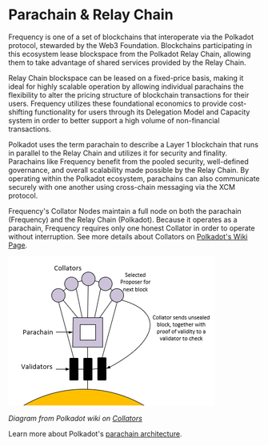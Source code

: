 # Parachain & Relay Chain

Frequency is one of a set of blockchains that interoperate via the Polkadot protocol, stewarded by the Web3 Foundation.
Blockchains participating in this ecosystem lease blockspace from the Polkadot Relay Chain, allowing them to take advantage of shared services provided by the Relay Chain.

Relay Chain blockspace can be leased on a fixed-price basis, making it ideal for highly scalable operation by allowing individual parachains the flexibility to alter the pricing structure of blockchain transactions for their users.
Frequency utilizes these foundational economics to provide cost-shifting functionality for users through its Delegation Model and Capacity system in order to better support a high volume of non-financial transactions.

Polkadot uses the term parachain to describe a Layer 1 blockchain that runs in parallel to the Relay Chain and utilizes it for security and finality.
Parachains like Frequency benefit from the pooled security, well-defined governance, and overall scalability made possible by the Relay Chain.
By operating within the Polkadot ecosystem, parachains can also communicate securely with one another using cross-chain messaging via the XCM protocol.

Frequency's Collator Nodes maintain a full node on both the parachain (Frequency) and the Relay Chain (Polkadot).
Because it operates as a parachain, Frequency requires only one honest Collator in order to operate without interruption.
See more details about Collators on [Polkadot's Wiki Page](https://wiki.polkadot.network/docs/learn-collator).

![Parachain diagram from the Polkadot Wiki](../images/polkadot-consensus.png)

_Diagram from Polkadot wiki on [Collators](https://wiki.polkadot.network/docs/learn-collator)_

Learn more about Polkadot's [parachain architecture](https://wiki.polkadot.network/docs/learn-parachains).
